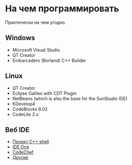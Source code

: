 # На чем программировать

Практически на чем угодно.

## Windows

* Microsoft Visual Studio
* QT Creator
* Embarcadero (Borland) C++ Builder

## Linux

* QT Creator
* Eclipse Galileo with CDT Plugin
* NetBeans (which is also the base for the SunStudio IDE)
* KDevelop4
* CodeBlocks 8.02
* CodeLite 2.x

## Веб IDE

* [Проект C++ shell](http://cpp.sh/)
* [IDE One](https://ideone.com/)
* [CodeChef](https://www.codechef.com/ide)
* [Другие](http://bfy.tw/4Bxx)
